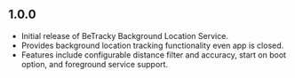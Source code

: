 ## 1.0.0

* Initial release of BeTracky Background Location Service.
* Provides background location tracking functionality even app is closed.
* Features include configurable distance filter and accuracy, start on boot option, and foreground service support.
